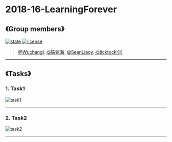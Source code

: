 # 2018-16-LearningForever

## 《Group members》

[![state](https://img.shields.io/badge/state-in%20development%20-brightgreen.svg)](https://github.com/android-app-development-course/2018-16-LearningForever)
[![license](https://img.shields.io/packagist/l/doctrine/orm.svg)](https://github.com/android-app-development-course/2018-16-LearningForever/blob/master/LICENSE)


> [@WuchangI](https://github.com/Yuziquan), [@陈铭海](https://github.com/chenminghai), [@SeanLiaoy](https://github.com/SeanLiaoy), [@ticktockKK](https://github.com/ticktockKK)

***




## 《Tasks》
### 1. Task1

![task1](https://github.com/android-app-development-course/2018-16-LearningForever/blob/master/Screenshots/Tasks/task1.png)

***
### 2. Task2



![task2](https://github.com/android-app-development-course/2018-16-LearningForever/blob/master/Screenshots/Tasks/task2.png)

***



